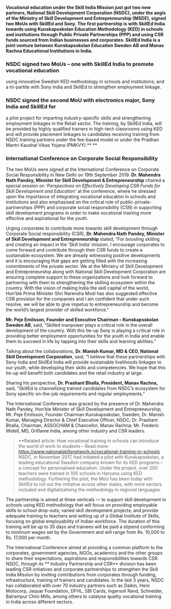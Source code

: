**Vocational education under the Skill India Mission just got two new partners, National
Skill Development Corporation (NSDC), under the aegis of the Ministry of Skill Development
and Entrepreneurship (MSDE), signed two MoUs with SkillEd and Sony. The first partnership
is with SkillEd India towards using Kunskapsskolan Education Methodology (KED) in
schools and institutions through Public Private Partnerships (PPP) and using CSR
funds sourced from Indian businesses and corporates. SkillEd India is a joint venture
between Kunskapsskolan Education Sweden AB and Manav Rachna Educational Institutions
in India.**

### NSDC signed two MoUs – one with SkillEd India to promote vocational education
using innovative Swedish KED methodology in schools and institutions; and a tri-partite
with Sony India and SkillEd to strengthen employment linkage.

### NSDC signed the second MoU with electronics major, Sony India and SkillEd for
a pilot project for imparting industry-specific skills and strengthening employment
linkages in the Retail sector. The training, by SkillEd India, will be provided by
highly qualified trainers in high-tech classrooms using KED and will provide placement
linkages to candidates receiving training from NSDC training partners under the fee-based
model or under the Pradhan Mantri Kaushal Vikas Yojana (PMKVY).** **

### International Conference on Corporate Social Responsibility

The two MoUs were signed at the International Conference on Corporate Social Responsibility
in New Delhi on 19th September 2019. **Dr. Mahendra Nath Pandey, Minister for Skill
Development & Entrepreneurship** chaired a special session on *‘Perspectives
on Effectively Developing CSR Funds for Skill Development and Education’* at the
conference, where he stressed upon the importance of integrating vocational education
in schools and institutions and also emphasised on the critical role of public-private-partnerships
(PPP) and corporate social responsibility (CSR) in supporting skill development programs
in order to make vocational training more effective and aspirational for the youth.

Urging corporates to contribute more towards skill development through Corporate
Social responsibility (CSR), **Dr. Mahendra Nath Pandey, Minister of Skill Development
and Entrepreneurship** stated, “For boosting skilling and creating an impact in
the ‘Skill India’ mission, I encourage corporates to come forward and contribute
through their CSR funds to create a sustainable ecosystem. We are already witnessing
positive developments and it is encouraging that gaps are getting filled with the
increasing commitments of the private sector. We at the Ministry of Skill Development
and Entrepreneurship along with National Skill Development Corporation are ensuring
complete support to these organizations and look forward to partnering with them
to strengthening the skilling ecosystem within the country. With the vision of making
India the skill capital of the world, Hon’ble Prime Minister Shri Narendra Modi
has also suggested effective CSR provision for the companies and I am confident that
under such resolve, we will be able to give impetus to entrepreneurship and become
the world’s largest provider of skilled workforce.”

**Mr. Peje Emilsson, Founder and Executive Chairman – Kunskapsskolan Sweden AB**,
said, “Skilled manpower plays a critical role in the overall development of the
country. With this tie-up Sony is playing a critical role in providing better employment
opportunities for the youth in India and enable them to succeed in life by tapping
into their skills and learning abilities.”

Talking about the collaborations, **Dr. Manish Kumar, MD & CEO, National Skill
Development Corporation**, said, “I believe that these partnerships with Sony India
and SkillEd India will provide sustainable livelihoods linkages to our youth, while
developing their skills and competencies. We hope that this tie-up will benefit both
candidates and the retail industry at large.

Sharing his perspective, **Dr. Prashant Bhalla, President, Manav Rachna,** said,
“SkillEd is channelizing trained candidates from NSDC’s ecosystem for Sony specific
on-the-job requirements and regular employments.”

The International Conference was graced by the presence of Dr. Mahendra Nath Pandey,
Hon’ble Minister of Skill Development and Entrepreneurship; Mr. Peje Emilsson,
Founder Chairman Kunskapsskolan, Sweden; Dr. Manish Kumar, Managing Director &
Chief Executive Officer, NSDC; Dr. Prashant Bhalla, Chairman, ASSOCHAM & Chancellor,
Manav Rachna; Mr. Frederic Widell, MD, Oriflame India, among other industry and CSR
leaders.

> **Related article: How vocational training in schools can introduce the world of
work to students – Read more: https://www.nationalskillsnetwork.in/vocational-training-in-schools
NSDC, in November 2017, had initiated a pilot with Kunskapsskolan, a leading educational
Swedish company known for its KED programs – a concept for personalised education.
Under the project, over 200 teachers were trained in 100 schools in Haryana using
KED methodology. Furthering the pilot, the MoU has been today with SkillEd to roll
out the initiative across other states, with more sectors included and digitalizatising
the methodology in regional languages.

The partnership is aimed at three verticals — to support skill development in schools
using KED methodology that will focus on providing employable skills to school drop-outs;
varied skill development projects; and provide adequate training to teachers and
setting up of a Global Institute of Skills, focusing on global employability of Indian
workforce. The duration of this training will be up to 35 days and trainees will
be paid a stipend conforming to minimum wages set by the Government and will range
from Rs. 10,000 to Rs. 17,000 per month.

The International Conference aimed at providing a common platform to the corporates,
government agencies, NGOs, academics and the other groups to share their expectations,
aspirations and responsibilities towards CSR. NSDC, through its ** Industry Partnership
and CSR** division has been leading CSR initiatives and corporate partnerships to
strengthen the Skill India Mission by inviting contributions from corporates through
funding, infrastructure, training of trainers and candidates. In the last 3 years,
NSDC has collaborated with over 70 industry partners such as Daikin, Hero Motocorp,
Jaquar Foundation, DFHL, SBI Cards, Ingersoll Rand, Schneider, Balrampur Chini Mills,
among others to catalyse quality vocational training in India across different sectors.
